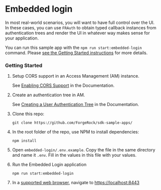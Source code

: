 # Embedded login

In most real-world scenarios, you will want to have full control over the UI. In these cases, you can use `FRAuth` to obtain typed callback instances from authentication trees and render the UI in whatever way makes sense for your application.

You can run this sample app with the `npm run start:embedded-login` command. Please [see the Getting Started instructions](#getting-started) for more details.

### Getting Started

1. Setup CORS support in an Access Management (AM) instance.

   See [Enabling CORS Support](https://sdks.forgerock.com/serverconfiguration/onpremise/configure-cors-configuration/) in the Documentation.

2. Create an authentication tree in AM.

   See [Creating a User Authentication Tree](https://sdks.forgerock.com/serverconfiguration/cloud/create-user-auth-workflow/) in the Documentation.

3. Clone this repo:

   ```
   git clone https://github.com/ForgeRock/sdk-sample-apps/
   ```

4. In the root folder of the repo, use NPM to install dependencies:

   ```
   npm install
   ```

5. Open `embedded-login/.env.example`. Copy the file in the same directory and name it `.env`. Fill in the values in this file with your values.

6. Run the Embedded Login application

   ```
   npm run start:embedded-login
   ```

7. In a [supported web browser](../README.md#requirements), navigate to [https://localhost:8443](https://localhost:8443)
